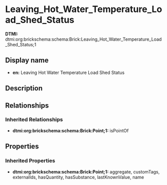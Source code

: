 # Leaving_Hot_Water_Temperature_Load_Shed_Status
**DTMI:** dtmi:org:brickschema:schema:Brick:Leaving_Hot_Water_Temperature_Load_Shed_Status;1
## Display name
- **en:** Leaving Hot Water Temperature Load Shed Status
## Description
## Relationships
### Inherited Relationships
* **dtmi:org:brickschema:schema:Brick:Point;1:** isPointOf
## Properties
### Inherited Properties
* **dtmi:org:brickschema:schema:Brick:Point;1:** aggregate, customTags, externalIds, hasQuantity, hasSubstance, lastKnownValue, name

